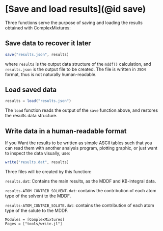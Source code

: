 # [Save and load results](@id save)

Three functions serve the purpose of saving and loading the results
obtained with ComplexMixtures:

## Save data to recover it later 

```julia
save("results.json", results)
```
where `results` is the output data structure of the `mddf()`
calculation, and `results.json` is the output file to be created. The
file is written in `JSON` format, thus is not naturally human-readable.

## Load saved data

```julia
results = load("results.json")
```
The `load` function reads the output of the `save` function above,
and restores the results data structure.

## Write data in a human-readable format

If you Want the results to be written as simple ASCII tables such that
you can read them with another analysis program, plotting graphic, or
just want to inspect the data visually, use:

```julia
write("results.dat", results)
```
Three files will be created by this function:

`results.dat`: Contains the main results, as the MDDF and KB-integral data.

`results-ATOM_CONTRIB_SOLVENT.dat`: contains the contribution of each
atom type of the solvent to the MDDF.

`results-ATOM_CONTRIB_SOLUTE.dat`: contains the contribution of each
atom type of the solute to the MDDF.

```@autodocs
Modules = [ComplexMixtures]
Pages = ["tools/write.jl"]
```





